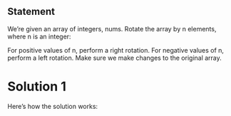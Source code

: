 ## Statement
We’re given an array of integers, nums. Rotate the array by n elements, where n is an integer:

For positive values of n, perform a right rotation.
For negative values of n, perform a left rotation.
Make sure we make changes to the original array.

# Solution 1

Here’s how the solution works:

